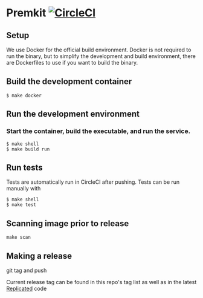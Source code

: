 Premkit [![CircleCI](https://circleci.com/gh/premkit/premkit.svg?style=svg)](https://circleci.com/gh/premkit/premkit)
=======

## Setup
We use Docker for the official build environment.  Docker is not required to run the binary, but to simplify the development and build environment, there are 
Dockerfiles to use if you want to build the binary.

## Build the development container
```shell
$ make docker
```

## Run the development environment

### Start the container, build the executable, and run the service.
```
$ make shell
$ make build run
```

## Run tests
Tests are automatically run in CircleCI after pushing.  Tests can be run manually with
```shell
$ make shell
$ make test
```

## Scanning image prior to release

```
make scan
```

## Making a release

git tag and push

Current release tag can be found in this repo's tag list as well as in the latest [Replicated](https://github.com/replicatedcom/replicated/blob/fd6175faad47e9a990abe825e523fbda0301043c/pkg/projects/replicated/pkg/replicatedcomponents/defaults/replicatedcomponents.go#L10) code